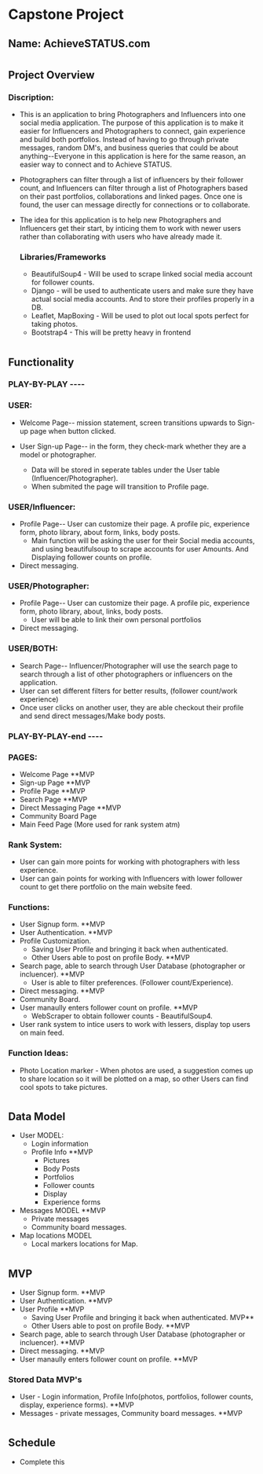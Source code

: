 # **Capstone Project**

## **Name:** AchieveSTATUS.com

#
## **Project Overview**

### Discription:
- This is an application to bring Photographers and Influencers into one social media application. The purpose of this application is to make it easier for Influencers and Photographers to connect, gain experience and build both portfolios. Instead of having to go through private messages, random DM's, and business queries that could be about anything--Everyone in this application is here for the same reason, an easier way to connect and to Achieve STATUS.

- Photographers can filter through a list of influencers by their follower count, and Influencers can filter through a list of Photographers based on their past portfolios, collaborations and linked pages. Once one is found, the user can message directly for connections or to collaborate.

- The idea for this application is to help new Photographers and Influencers get their start, by inticing them to work with newer users rather than collaborating with users who have already made it.

    ### Libraries/Frameworks

    - BeautifulSoup4 - Will be used to scrape linked social media account for follower counts.
    - Django - will be used to authenticate users and make sure they have actual social media accounts. And to store their profiles properly in a DB.
    - Leaflet, MapBoxing - Will be used to plot out local spots perfect for taking photos.
    - Bootstrap4 - This will be pretty heavy in frontend
#

## **Functionality**

### PLAY-BY-PLAY ----
### USER:
- Welcome Page-- mission statement, screen transitions upwards to Sign-up page when button clicked.

- User Sign-up Page-- in the form, they check-mark whether they are a model or photographer.
    - Data will be stored in seperate tables under the User table (Influencer/Photographer).
    - When submited the page will transition to Profile page.

### USER/Influencer:
- Profile Page-- User can customize their page. A profile pic, experience form, photo library, about form, links, body posts.
    - Main function will be asking the user for their Social media accounts, and using beautifulsoup to scrape accounts for user Amounts. And Displaying follower counts on profile.
- Direct messaging.

### USER/Photographer:
- Profile Page-- User can customize their page. A profile pic, experience form, photo library, about, links, body posts.
    - User will be able to link their own personal portfolios
- Direct messaging.

### USER/BOTH:
- Search Page-- Influencer/Photographer will use the search page to search through a list of other photographers or influencers on the application.
- User can set different filters for better results, (follower count/work experience)
- Once user clicks on another user, they are able checkout their profile and send direct messages/Make body posts.
### PLAY-BY-PLAY-end ----

### PAGES:
- Welcome Page **MVP
- Sign-up Page **MVP
- Profile Page **MVP
- Search Page **MVP
- Direct Messaging Page **MVP
- Community Board Page
- Main Feed Page (More used for rank system atm)

### Rank System:
- User can gain more points for working with photographers with less experience.
- User can gain points for working with Influencers with lower follower count to get there portfolio on the main website feed.

### Functions:
- User Signup form. **MVP
- User Authentication. **MVP
- Profile Customization.
    - Saving User Profile and bringing it back when authenticated.
    - Other Users able to post on profile Body. **MVP
- Search page, able to search through User Database (photographer or incluencer). **MVP
    - User is able to filter preferences. (Follower count/Experience).
- Direct messaging. **MVP
- Community Board.
- User manaully enters follower count on profile. **MVP
    - WebScraper to obtain follower counts - BeautifulSoup4.
- User rank system to intice users to work with lessers, display top users on main feed.

### Function Ideas:
- Photo Location marker - When photos are used, a suggestion comes up to share location so it will be plotted on a map, so other Users can find cool spots to take pictures.
#

## **Data Model**
- User MODEL:
    - Login information 
    - Profile Info **MVP
        - Pictures
        - Body Posts
        - Portfolios 
        - Follower counts 
        - Display 
        - Experience forms 
- Messages MODEL **MVP
    - Private messages
    - Community board messages.
- Map locations MODEL 
    - Local markers locations for Map.

#
## MVP
- User Signup form. **MVP
- User Authentication. **MVP
- User Profile **MVP
    - Saving User Profile and bringing it back when authenticated. MVP**
    - Other Users able to post on profile Body. **MVP
- Search page, able to search through User Database (photographer or incluencer). **MVP
- Direct messaging. **MVP
- User manaully enters follower count on profile. **MVP
### Stored Data MVP's
- User - Login information, Profile Info(photos, portfolios, follower counts, display, experience forms). **MVP
- Messages - private messages, Community board messages. **MVP

#
## **Schedule**
- Complete this

#



<!-- FIGURE out how to store images on another server, and keep app seperate -->
<!-- That’s what django.contrib.staticfiles is for: it collects static files from each of your applications (and any other places you specify) into a single location that can easily be served in production. -->